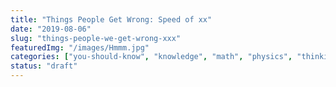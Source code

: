 ```yaml
---
title: "Things People Get Wrong: Speed of xx"
date: "2019-08-06"
slug: "things-people-we-get-wrong-xxx"
featuredImg: "/images/Hmmm.jpg"
categories: ["you-should-know", "knowledge", "math", "physics", "thinking", "we-get-wrong"]
status: "draft"
---
```

